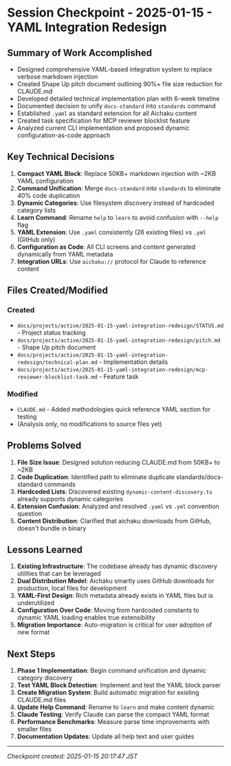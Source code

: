 # Session Checkpoint - 2025-01-15 - YAML Integration Redesign

## Summary of Work Accomplished
- Designed comprehensive YAML-based integration system to replace verbose markdown injection
- Created Shape Up pitch document outlining 90%+ file size reduction for CLAUDE.md
- Developed detailed technical implementation plan with 6-week timeline
- Documented decision to unify `docs-standard` into `standards` command
- Established `.yaml` as standard extension for all Aichaku content
- Created task specification for MCP reviewer blocklist feature
- Analyzed current CLI implementation and proposed dynamic configuration-as-code approach

## Key Technical Decisions  
1. **Compact YAML Block**: Replace 50KB+ markdown injection with ~2KB YAML configuration
2. **Command Unification**: Merge `docs-standard` into `standards` to eliminate 40% code duplication
3. **Dynamic Categories**: Use filesystem discovery instead of hardcoded category lists
4. **Learn Command**: Rename `help` to `learn` to avoid confusion with `--help` flag
5. **YAML Extension**: Use `.yaml` consistently (26 existing files) vs `.yml` (GitHub only)
6. **Configuration as Code**: All CLI screens and content generated dynamically from YAML metadata
7. **Integration URLs**: Use `aichaku://` protocol for Claude to reference content

## Files Created/Modified

### Created
- `docs/projects/active/2025-01-15-yaml-integration-redesign/STATUS.md` - Project status tracking
- `docs/projects/active/2025-01-15-yaml-integration-redesign/pitch.md` - Shape Up pitch document
- `docs/projects/active/2025-01-15-yaml-integration-redesign/technical-plan.md` - Implementation details
- `docs/projects/active/2025-01-15-yaml-integration-redesign/mcp-reviewer-blocklist-task.md` - Feature task

### Modified
- `CLAUDE.md` - Added methodologies quick reference YAML section for testing
- (Analysis only, no modifications to source files yet)

## Problems Solved
1. **File Size Issue**: Designed solution reducing CLAUDE.md from 50KB+ to ~2KB
2. **Code Duplication**: Identified path to eliminate duplicate standards/docs-standard commands
3. **Hardcoded Lists**: Discovered existing `dynamic-content-discovery.ts` already supports dynamic categories
4. **Extension Confusion**: Analyzed and resolved `.yaml` vs `.yml` convention question
5. **Content Distribution**: Clarified that aichaku downloads from GitHub, doesn't bundle in binary

## Lessons Learned
1. **Existing Infrastructure**: The codebase already has dynamic discovery utilities that can be leveraged
2. **Dual Distribution Model**: Aichaku smartly uses GitHub downloads for production, local files for development
3. **YAML-First Design**: Rich metadata already exists in YAML files but is underutilized
4. **Configuration Over Code**: Moving from hardcoded constants to dynamic YAML loading enables true extensibility
5. **Migration Importance**: Auto-migration is critical for user adoption of new format

## Next Steps
1. **Phase 1 Implementation**: Begin command unification and dynamic category discovery
2. **Test YAML Block Detection**: Implement and test the YAML block parser
3. **Create Migration System**: Build automatic migration for existing CLAUDE.md files
4. **Update Help Command**: Rename to `learn` and make content dynamic
5. **Claude Testing**: Verify Claude can parse the compact YAML format
6. **Performance Benchmarks**: Measure parse time improvements with smaller files
7. **Documentation Updates**: Update all help text and user guides

---
*Checkpoint created: 2025-01-15 20:17:47 JST*
